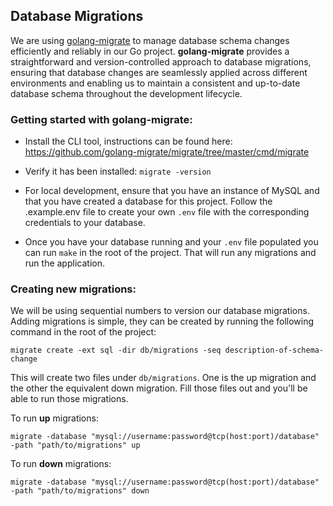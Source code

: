 ## Database Migrations
We are using [golang-migrate](https://github.com/golang-migrate/migrate) to manage database schema changes efficiently and reliably in our Go project. **golang-migrate** provides a straightforward and version-controlled approach to database migrations, ensuring that database changes are seamlessly applied across different environments and enabling us to maintain a consistent and up-to-date database schema throughout the development lifecycle.

### Getting started with golang-migrate:
- Install the CLI tool, instructions can be found here: 
https://github.com/golang-migrate/migrate/tree/master/cmd/migrate

- Verify it has been installed: `migrate -version`

- For local development, ensure that you have an instance of MySQL and that you have created a database for this project. Follow the .example.env file to create your own `.env` file with the corresponding credentials to your database.

- Once you have your database running and your `.env` file populated you can run `make` in the root of the project. That will run any migrations and run the application.

### Creating new migrations:
We will be using sequential numbers to version our database migrations. Adding migrations is simple, they can be created by running the following command in the root of the project:
```
migrate create -ext sql -dir db/migrations -seq description-of-schema-change
```

This will create two files under `db/migrations`. One is the up migration and the other the equivalent down migration. Fill those files out and you'll be able to run those migrations.

To run **up** migrations:

```migrate -database "mysql://username:password@tcp(host:port)/database" -path "path/to/migrations" up```

To run **down** migrations:

```migrate -database "mysql://username:password@tcp(host:port)/database" -path "path/to/migrations" down```